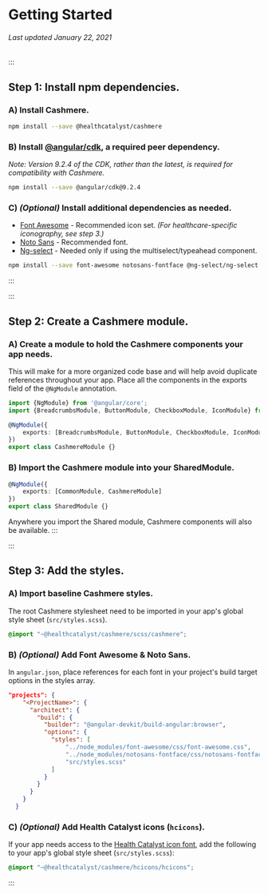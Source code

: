 # Getting Started

###### Last updated January 22, 2021

:::
## Step 1: Install npm dependencies.

### A) Install Cashmere.

```BASH
npm install --save @healthcatalyst/cashmere
```

### B) Install [@angular/cdk](https://material.angular.io/cdk), a required peer dependency.
*Note: Version 9.2.4 of the CDK, rather than the latest, is required for compatibility with Cashmere.*

```BASH
npm install --save @angular/cdk@9.2.4
```

### C) *(Optional)* Install additional dependencies as needed.
- [Font Awesome](https://fontawesome.com) - Recommended icon set. *(For healthcare-specific iconography, see step 3.)*
- [Noto Sans](https://fonts.google.com/specimen/Noto+Sans) - Recommended font.
- [Ng-select](https://github.com/ng-select/ng-select) - Needed only if using the multiselect/typeahead component.



```BASH
npm install --save font-awesome notosans-fontface @ng-select/ng-select
```
:::

:::
## Step 2: Create a Cashmere module.

### A) Create a module to hold the Cashmere components your app needs.
This will make for a more organized code base and will help avoid duplicate references throughout your app. Place all the components in the exports field of the `@NgModule` annotation.

```typescript
import {NgModule} from '@angular/core';
import {BreadcrumbsModule, ButtonModule, CheckboxModule, IconModule} from '@healthcatalyst/cashmere';

@NgModule({
    exports: [BreadcrumbsModule, ButtonModule, CheckboxModule, IconModule]
})
export class CashmereModule {}
```

### B) Import the Cashmere module into your SharedModule.

```typescript
@NgModule({
    exports: [CommonModule, CashmereModule]
})
export class SharedModule {}
```

Anywhere you import the Shared module, Cashmere components will also be available.
:::


:::
## Step 3: Add the styles.

### A) Import baseline Cashmere styles.
The root Cashmere stylesheet need to be imported in your app's global style sheet (`src/styles.scss`).

```scss
@import "~@healthcatalyst/cashmere/scss/cashmere";
```

### B) *(Optional)* Add Font Awesome & Noto Sans.
In `angular.json`, place references for each font in your project's build target options in the styles array.

```json
"projects": {
    "<ProjectName>": {
      "architect": {
        "build": {
          "builder": "@angular-devkit/build-angular:browser",
          "options": {
            "styles": [
                "../node_modules/font-awesome/css/font-awesome.css",
                "../node_modules/notosans-fontface/css/notosans-fontface-allweight.css",
                "src/styles.scss"
            ]
          }
        }
      }
    }
  }
```

### C) *(Optional)* Add Health Catalyst icons (`hcicons`).
If your app needs access to the [Health Catalyst icon font](/foundations/icons), add the following to your app's global style sheet (`src/styles.scss`):

```scss
@import "~@healthcatalyst/cashmere/hcicons/hcicons";
```

:::
